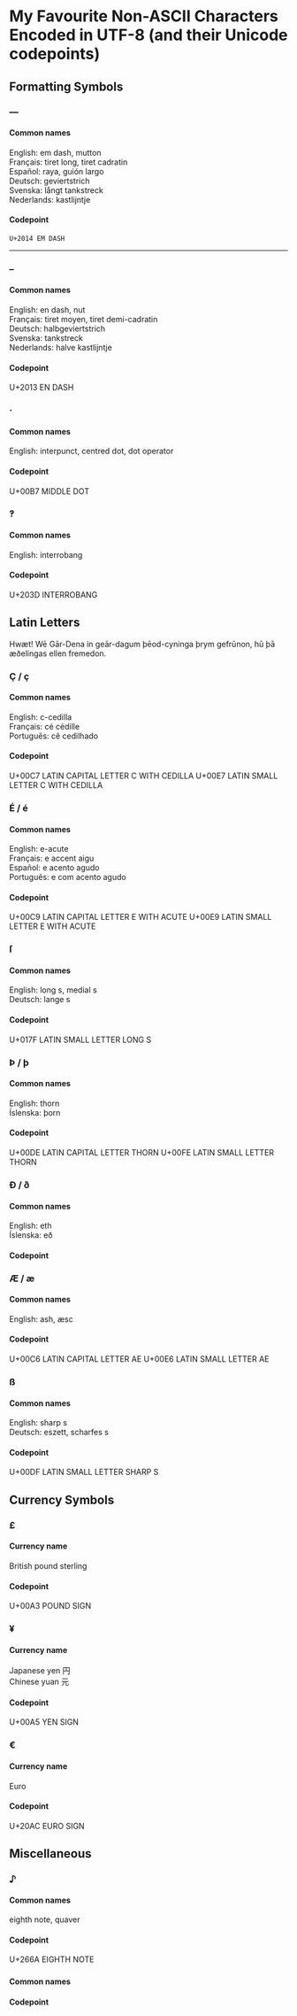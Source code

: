 My Favourite Non-ASCII Characters Encoded in UTF-8 (and their Unicode codepoints)
=================================================================================


Formatting Symbols
------------------

### —
#### Common names
English: em dash, mutton  
Français: tiret long, tiret cadratin  
Español: raya, guión largo  
Deutsch: geviertstrich  
Svenska: långt tankstreck  
Nederlands: kastlijntje  
#### Codepoint
`U+2014 EM DASH`

---

### –
#### Common names
English: en dash, nut  
Français: tiret moyen, tiret demi-cadratin  
Deutsch: halbgeviertstrich  
Svenska: tankstreck  
Nederlands: halve kastlijntje  
#### Codepoint
U+2013 EN DASH


### ·
#### Common names
English: interpunct, centred dot, dot operator  
#### Codepoint
U+00B7 MIDDLE DOT


### ‽
#### Common names
English: interrobang  
#### Codepoint
U+203D INTERROBANG

Latin Letters
-------------

Hwæt! Wē Gār-Dena in geār-dagum þēod-cyninga þrym gefrūnon, hū þā æðelingas ellen fremedon.

### Ç / ç
#### Common names
English: c-cedilla  
Français: cé cédille  
Português: cê cedilhado  
#### Codepoint
U+00C7 LATIN CAPITAL LETTER C WITH CEDILLA
U+00E7 LATIN SMALL LETTER C WITH CEDILLA


### É / é
#### Common names
English: e-acute  
Français: e accent aigu  
Español: e acento agudo  
Português: e com acento agudo  
#### Codepoint
U+00C9 LATIN CAPITAL LETTER E WITH ACUTE
U+00E9 LATIN SMALL LETTER E WITH ACUTE


### ſ
#### Common names
English: long s, medial s  
Deutsch: lange s  
#### Codepoint
U+017F LATIN SMALL LETTER LONG S


### Þ / þ
#### Common names
English: thorn  
Íslenska: þorn  
#### Codepoint
U+00DE LATIN CAPITAL LETTER THORN
U+00FE LATIN SMALL LETTER THORN


### Ð / ð
#### Common names
English: eth  
Íslenska: eð  
#### Codepoint


### Æ / æ
#### Common names
English: ash, æsc  
#### Codepoint
U+00C6 LATIN CAPITAL LETTER AE
U+00E6 LATIN SMALL LETTER AE


### ß
#### Common names
English: sharp s  
Deutsch: eszett, scharfes s  
#### Codepoint
U+00DF LATIN SMALL LETTER SHARP S


Currency Symbols
----------------

### £
#### Currency name
British pound sterling  
#### Codepoint
U+00A3 POUND SIGN


### ¥
#### Currency name
Japanese yen 円  
Chinese yuan 元  
#### Codepoint
U+00A5 YEN SIGN


### €
#### Currency name
Euro  
#### Codepoint
U+20AC EURO SIGN


Miscellaneous
-------------

### ♪
#### Common names
eighth note, quaver  
#### Codepoint
U+266A EIGHTH NOTE



### 
#### Common names

#### Codepoint


